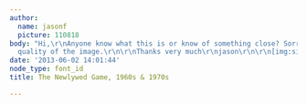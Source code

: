 ```yaml
---
author:
  name: jasonf
  picture: 110818
body: "Hi,\r\nAnyone know what this is or know of something close? Sorry for the poor
  quality of the image.\r\n\r\nThanks very much\r\njason\r\n\r\n[img:sites/default/files/old-images/newlywed_3701.png]"
date: '2013-06-02 14:01:44'
node_type: font_id
title: The Newlywed Game, 1960s & 1970s

---
```

